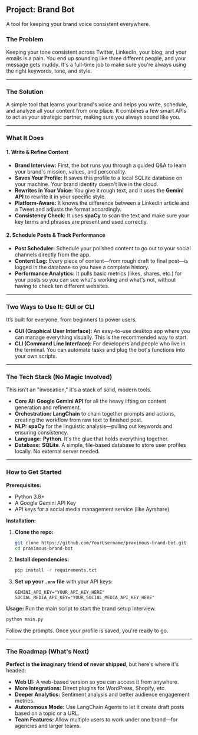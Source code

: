 ## **Project: Brand Bot**

A tool for keeping your brand voice consistent everywhere.

### **The Problem**

Keeping your tone consistent across Twitter, LinkedIn, your blog, and your emails is a pain. You end up sounding like three different people, and your message gets muddy. It's a full-time job to make sure you're always using the right keywords, tone, and style.

-----

### **The Solution**

A simple tool that learns your brand's voice and helps you write, schedule, and analyze all your content from one place. It combines a few smart APIs to act as your strategic partner, making sure you always sound like you.

-----

### **What It Does**

#### **1. Write & Refine Content**

  * **Brand Interview:** First, the bot runs you through a guided Q\&A to learn your brand's mission, values, and personality.
  * **Saves Your Profile:** It saves this profile to a local SQLite database on your machine. Your brand identity doesn't live in the cloud.
  * **Rewrites in Your Voice:** You give it rough text, and it uses the **Gemini API** to rewrite it in your specific style.
  * **Platform-Aware:** It knows the difference between a LinkedIn article and a Tweet and adjusts the format accordingly.
  * **Consistency Check:** It uses **spaCy** to scan the text and make sure your key terms and phrases are present and used correctly.

#### **2. Schedule Posts & Track Performance**

  * **Post Scheduler:** Schedule your polished content to go out to your social channels directly from the app.
  * **Content Log:** Every piece of content—from rough draft to final post—is logged in the database so you have a complete history.
  * **Performance Analytics:** It pulls basic metrics (likes, shares, etc.) for your posts so you can see what's working and what's not, without having to check ten different websites.

-----

### **Two Ways to Use It: GUI or CLI**

It’s built for everyone, from beginners to power users.

  * **GUI (Graphical User Interface):** An easy-to-use desktop app where you can manage everything visually. This is the recommended way to start.
  * **CLI (Command Line Interface):** For developers and people who live in the terminal. You can automate tasks and plug the bot's functions into your own scripts.

-----

### **The Tech Stack (No Magic Involved)**

This isn't an "invocation," it's a stack of solid, modern tools.

  * **Core AI:** **Google Gemini API** for all the heavy lifting on content generation and refinement.
  * **Orchestration:** **LangChain** to chain together prompts and actions, creating the workflow from raw text to finished post.
  * **NLP:** **spaCy** for the linguistic analysis—pulling out keywords and ensuring consistency.
  * **Language:** **Python**. It's the glue that holds everything together.
  * **Database:** **SQLite**. A simple, file-based database to store user profiles locally. No external server needed.

-----

### **How to Get Started**

**Prerequisites:**

  * Python 3.8+
  * A Google Gemini API Key
  * API keys for a social media management service (like Ayrshare)

**Installation:**

1.  **Clone the repo:**
    ```bash
    git clone https://github.com/YourUsername/praximous-brand-bot.git
    cd praximous-brand-bot
    ```
2.  **Install dependencies:**
    ```bash
    pip install -r requirements.txt
    ```
3.  **Set up your `.env` file** with your API keys:
    ```
    GEMINI_API_KEY="YOUR_API_KEY_HERE"
    SOCIAL_MEDIA_API_KEY="YOUR_SOCIAL_MEDIA_API_KEY_HERE"
    ```

**Usage:**
Run the main script to start the brand setup interview.

```bash
python main.py
```

Follow the prompts. Once your profile is saved, you're ready to go.

-----

### **The Roadmap (What's Next)**

**Perfect is the imaginary friend of never shipped**, but here's where it's headed:

  * **Web UI:** A web-based version so you can access it from anywhere.
  * **More Integrations:** Direct plugins for WordPress, Shopify, etc.
  * **Deeper Analytics:** Sentiment analysis and better audience engagement metrics.
  * **Autonomous Mode:** Use LangChain Agents to let it create draft posts based on a topic or a URL.
  * **Team Features:** Allow multiple users to work under one brand—for agencies and larger teams.
